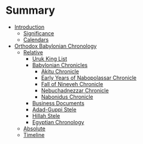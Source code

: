 # Summary

- [Introduction](introduction/README.md)
    - [Significance]()
    - [Calendars]()
- [Orthodox Babylonian Chronology](orthodox/README.md)
    - [Relative]()
        - [Uruk King List](orthodox/im65066.md)
        - [Babylonian Chronicles](orthodox/chronicles/README.md)
            - [Akitu Chronicle](orthodox/chronicles/bm86379.md)
            - [Early Years of Nabopolassar Chronicle](orthodox/chronicles/bm25127.md)
            - [Fall of Nineveh Chronicle](orthodox/chronicles/bm21901.md)
            - [Nebuchadnezzar Chronicle](orthodox/chronicles/bm21956.md)
            - [Nabonidus Chronicle](orthodox/chronicles/bm35382.md)
        - [Business Documents]()
        - [Adad-Guppi Stele]()
        - [Hillah Stele]()
        - [Egyptian Chronology]()
    - [Absolute]()
    - [Timeline]()
